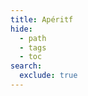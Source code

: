```yaml
---
title: Apéritf
hide:
  - path
  - tags
  - toc
search:
  exclude: true
---
```


<!-- material/tags { scope: true, include: [apéritif] } -->